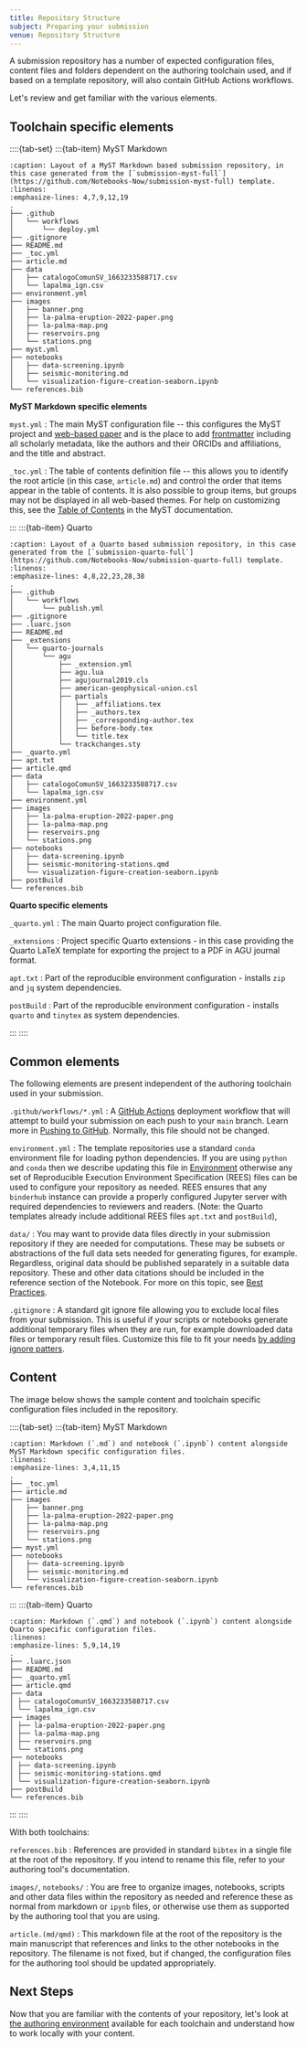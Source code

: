 ```yaml
---
title: Repository Structure
subject: Preparing your submission
venue: Repository Structure
---
```


A submission repository has a number of expected configuration files, content files and folders dependent on the authoring toolchain used, and if based on a template repository, will also contain GitHub Actions workflows.

Let's review and get familiar with the various elements.

## Toolchain specific elements

::::{tab-set}
:::{tab-item} MyST Markdown

```{code-block} bash
:caption: Layout of a MyST Markdown based submission repository, in this case generated from the [`submission-myst-full`](https://github.com/Notebooks-Now/submission-myst-full) template.
:linenos:
:emphasize-lines: 4,7,9,12,19
.
├── .github
│   └── workflows
│       └── deploy.yml
├── .gitignore
├── README.md
├── _toc.yml
├── article.md
├── data
│   ├── catalogoComunSV_1663233588717.csv
│   └── lapalma_ign.csv
├── environment.yml
├── images
│   ├── banner.png
│   ├── la-palma-eruption-2022-paper.png
│   ├── la-palma-map.png
│   ├── reservoirs.png
│   └── stations.png
├── myst.yml
├── notebooks
│   ├── data-screening.ipynb
│   ├── seismic-monitoring.md
│   └── visualization-figure-creation-seaborn.ipynb
└── references.bib
```

**MyST Markdown specific elements**

`myst.yml`
: The main MyST configuration file -- this configures the MyST project and [web-based paper](https://mystmd.org/guide/quickstart-myst-websites#configuration) and is the place to add [frontmatter](https://mystmd.org/guide/frontmatter) including all scholarly metadata, like the authors and their ORCIDs and affiliations, and the title and abstract.

`_toc.yml`
: The table of contents definition file -- this allows you to identify the root article (in this case, `article.md`) and control the order that items appear in the table of contents. It is also possible to group items, but groups may not be displayed in all web-based themes. For help on customizing this, see the [Table of Contents](https://mystmd.org/guide/table-of-contents) in the MyST documentation.

:::
:::{tab-item} Quarto

```{code-block} bash
:caption: Layout of a Quarto based submission repository, in this case generated from the [`submission-quarto-full`](https://github.com/Notebooks-Now/submission-quarto-full) template.
:linenos:
:emphasize-lines: 4,8,22,23,28,38
.
├── .github
│   └── workflows
│       └── publish.yml
├── .gitignore
├── .luarc.json
├── README.md
├── _extensions
│   └── quarto-journals
│       └── agu
│           ├── _extension.yml
│           ├── agu.lua
│           ├── agujournal2019.cls
│           ├── american-geophysical-union.csl
│           ├── partials
│           │   ├── _affiliations.tex
│           │   ├── _authors.tex
│           │   ├── _corresponding-author.tex
│           │   ├── before-body.tex
│           │   └── title.tex
│           └── trackchanges.sty
├── _quarto.yml
├── apt.txt
├── article.qmd
├── data
│   ├── catalogoComunSV_1663233588717.csv
│   └── lapalma_ign.csv
├── environment.yml
├── images
│   ├── la-palma-eruption-2022-paper.png
│   ├── la-palma-map.png
│   ├── reservoirs.png
│   └── stations.png
├── notebooks
│   ├── data-screening.ipynb
│   ├── seismic-monitoring-stations.qmd
│   └── visualization-figure-creation-seaborn.ipynb
├── postBuild
└── references.bib
```

**Quarto specific elements**

`_quarto.yml`
: The main Quarto project configuration file.

`_extensions`
: Project specific Quarto extensions - in this case providing the Quarto LaTeX template for exporting the project to a PDF in AGU journal format.

`apt.txt`
: Part of the reproducible environment configuration - installs `zip` and `jq` system dependencies.

`postBuild`
: Part of the reproducible environment configuration - installs `quarto` and `tinytex` as system dependencies.

:::
::::

## Common elements

The following elements are present independent of the authoring toolchain used in your submission.

`.github/workflows/*.yml`
: A [GitHub Actions]() deployment workflow that will attempt to build your submission on each push to your `main` branch. Learn more in [Pushing to GitHub](push-to-github). Normally, this file should not be changed.

`environment.yml`
: The template repositories use a standard `conda` environment file for loading python dependencies. If you are using `python` and `conda` then we describe updating this file in [Environment](environment) otherwise any set of Reproducible Execution Environment Specification (REES) files can be used to configure your repository as needed. REES ensures that any `binderhub` instance can provide a properly configured Jupyter server with required dependencies to reviewers and readers. (Note: the Quarto templates already include additional REES files `apt.txt` and `postBuild`),

`data/`
: You may want to provide data files directly in your submission repository if they are needed for computations. These may be subsets or abstractions of the full data sets needed for generating figures, for example. Regardless, original data should be published separately in a suitable data repository. These and other data citations should be included in the reference section of the Notebook. For more on this topic, see [Best Practices](best-practices).

`.gitignore`
: A standard git ignore file allowing you to exclude local files from your submission. This is useful if your scripts or notebooks generate additional temporary files when they are run, for example downloaded data files or temporary result files. Customize this file to fit your needs [by adding ignore patters](https://git-scm.com/docs/gitignore).

## Content

The image below shows the sample content and toolchain specific configuration files included in the repository.

::::{tab-set}
:::{tab-item} MyST Markdown

```{code-block} bash
:caption: Markdown (`.md`) and notebook (`.ipynb`) content alongside MyST Markdown specific configuration files.
:linenos:
:emphasize-lines: 3,4,11,15
.
├── _toc.yml
├── article.md
├── images
│   ├── banner.png
│   ├── la-palma-eruption-2022-paper.png
│   ├── la-palma-map.png
│   ├── reservoirs.png
│   └── stations.png
├── myst.yml
├── notebooks
│   ├── data-screening.ipynb
│   ├── seismic-monitoring.md
│   └── visualization-figure-creation-seaborn.ipynb
└── references.bib
```

:::
:::{tab-item} Quarto

```{code-block} bash
:caption: Markdown (`.qmd`) and notebook (`.ipynb`) content alongside Quarto specific configuration files.
:linenos:
:emphasize-lines: 5,9,14,19
.
├── .luarc.json
├── README.md
├── _quarto.yml
├── article.qmd
├── data
│ ├── catalogoComunSV_1663233588717.csv
│ └── lapalma_ign.csv
├── images
│ ├── la-palma-eruption-2022-paper.png
│ ├── la-palma-map.png
│ ├── reservoirs.png
│ └── stations.png
├── notebooks
│ ├── data-screening.ipynb
│ ├── seismic-monitoring-stations.qmd
│ └── visualization-figure-creation-seaborn.ipynb
├── postBuild
└── references.bib
```

:::
::::

With both toolchains:

`references.bib`
: References are provided in standard `bibtex` in a single file at the root of the repository. If you intend to rename this file, refer to your authoring tool's documentation.

`images/`, `notebooks/`
: You are free to organize images, notebooks, scripts and other data files within the repository as needed and reference these as normal from markdown or `ipynb` files, or otherwise use them as supported by the authoring tool that you are using.

`article.(md/qmd)`
: This markdown file at the root of the repository is the main manuscript that references and links to the other notebooks in the repository. The filename is not fixed, but if changed, the configuration files for the authoring tool should be updated appropriately.

## Next Steps

Now that you are familiar with the contents of your repository, let's look at [the authoring environment](authoring) available for each toolchain and understand how to work locally with your content.
